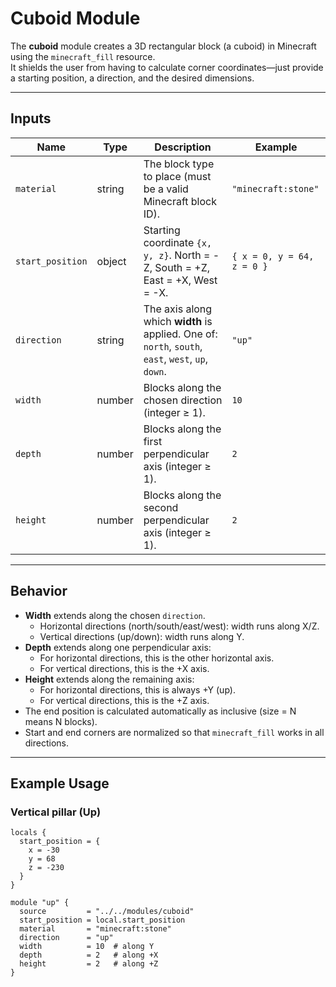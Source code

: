# Cuboid Module

The **cuboid** module creates a 3D rectangular block (a cuboid) in Minecraft using the `minecraft_fill` resource.  
It shields the user from having to calculate corner coordinates—just provide a starting position, a direction, and the desired dimensions.

---

## Inputs

| Name            | Type   | Description                                                                                       | Example                  |
|-----------------|--------|---------------------------------------------------------------------------------------------------|--------------------------|
| `material`      | string | The block type to place (must be a valid Minecraft block ID).                                      | `"minecraft:stone"`      |
| `start_position`| object | Starting coordinate `{x, y, z}`. North = -Z, South = +Z, East = +X, West = -X.                     | `{ x = 0, y = 64, z = 0 }` |
| `direction`     | string | The axis along which **width** is applied. One of: `north`, `south`, `east`, `west`, `up`, `down`. | `"up"`                  |
| `width`         | number | Blocks along the chosen direction (integer ≥ 1).                                                  | `10`                     |
| `depth`         | number | Blocks along the first perpendicular axis (integer ≥ 1).                                          | `2`                      |
| `height`        | number | Blocks along the second perpendicular axis (integer ≥ 1).                                         | `2`                      |

---

## Behavior

- **Width** extends along the chosen `direction`.  
  - Horizontal directions (north/south/east/west): width runs along X/Z.  
  - Vertical directions (up/down): width runs along Y.  
- **Depth** extends along one perpendicular axis:  
  - For horizontal directions, this is the other horizontal axis.  
  - For vertical directions, this is the +X axis.  
- **Height** extends along the remaining axis:  
  - For horizontal directions, this is always +Y (up).  
  - For vertical directions, this is the +Z axis.  
- The end position is calculated automatically as inclusive (size = N means N blocks).  
- Start and end corners are normalized so that `minecraft_fill` works in all directions.

---

## Example Usage

### Vertical pillar (Up)

```hcl
locals {
  start_position = {
    x = -30
    y = 68
    z = -230
  }
}

module "up" {
  source         = "../../modules/cuboid"
  start_position = local.start_position
  material       = "minecraft:stone"
  direction      = "up"
  width          = 10  # along Y
  depth          = 2   # along +X
  height         = 2   # along +Z
}
```